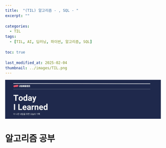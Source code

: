 ```yaml
---
title:  "(TIL) 알고리즘 - , SQL - "
excerpt: ""

categories:
  - TIL
tags:
  - [TIL, AI, 딥러닝, 파이썬, 알고리즘, SQL]

toc: true

last_modified_at: 2025-02-04
thumbnail: ../images/TIL.png
---
```

![](/images/../images/TIL.png)

# 알고리즘 공부
